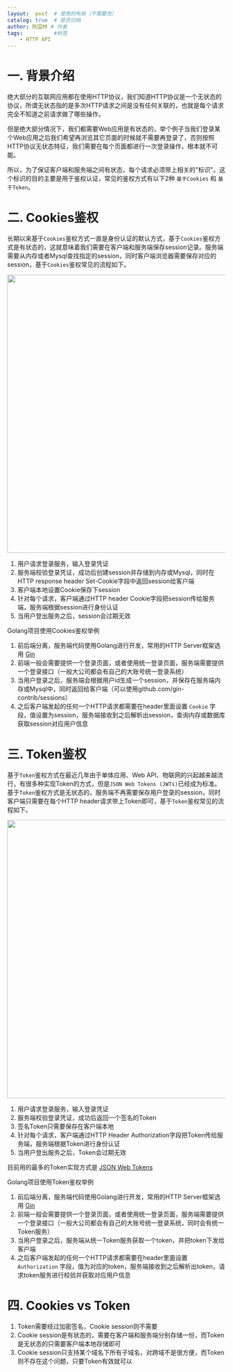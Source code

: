 ```yaml
---
layout:  post  # 使用的布局（不需要改）
catalog: true  # 是否归档
author: 陈国林 # 作者
tags:          #标签
    - HTTP API
---
```


# 一. 背景介绍
绝大部分的互联网应用都在使用HTTP协议，我们知道HTTP协议是一个无状态的协议，所谓无状态指的是多次HTTP请求之间是没有任何关联的，也就是每个请求完全不知道之前请求做了哪些操作。

但是绝大部分情况下，我们都需要Web应用是有状态的，举个例子当我们登录某个Web应用之后我们希望再浏览其它页面的时候就不需要再登录了，否则按照HTTP协议无状态特征，我们需要在每个页面都进行一次登录操作，根本就不可能。

所以，为了保证客户端和服务端之间有状态，每个请求必须带上相关的"标识"。这个标识的目的主要是用于鉴权认证，常见的鉴权方式有以下2种 `基于Cookies` 和 `基于Token`。

# 二. Cookies鉴权
长期以来基于`Cookies`鉴权方式一直是身份认证的默认方式，基于`Cookies`鉴权方式是有状态的，这就意味着我们需要在客户端和服务端保存session记录。服务端需要从内存或者Mysql查找指定的session，同时客户端浏览器需要保存对应的session，基于`Cookies`鉴权常见的流程如下。

<img src="https://github.com/chenguolin/chenguolin.github.io/blob/master/data/image/http-api-cookie-auth.png?raw=true" width="640" />

1. 用户请求登录服务，输入登录凭证
2. 服务端校验登录凭证，成功后创建session并存储到内存或Mysql，同时在HTTP response header Set-Cookie字段中返回session给客户端
3. 客户端本地设置Cookie保存下session
4. 针对每个请求，客户端通过HTTP header Cookie字段把session传给服务端，服务端根据session进行身份认证
5. 当用户登出服务之后，session会过期无效

Golang项目使用Cookies鉴权举例
1. 前后端分离，服务端代码使用Golang进行开发，常用的HTTP Server框架选用 [Gin](https://github.com/gin-gonic/gin)
2. 前端一般会需要提供一个登录页面，或者使用统一登录页面，服务端需要提供一个登录接口（一般大公司都会有自己的大账号统一登录系统）
3. 当用户登录之后，服务端会根据用户id生成一个session，并保存在服务端内存或Mysql中，同时返回给客户端（可以使用github.com/gin-contrib/sessions）
4. 之后客户端发起的任何一个HTTP请求都需要在header里面设置 `Cookie` 字段，值设置为session，服务端接收到之后解析出session，查询内存或数据库获取session对应用户信息

# 三. Token鉴权
基于`Token`鉴权方式在最近几年由于单体应用、Web API、物联网的兴起越来越流行，有很多种实现Token的方式，但是`JSON Web Tokens (JWTs)`已经成为标准。基于`Token`鉴权方式是无状态的，服务端不再需要保存用户登录的session，同时客户端只需要在每个HTTP header请求带上Token即可，基于`Token`鉴权常见的流程如下。

<img src="https://github.com/chenguolin/chenguolin.github.io/blob/master/data/image/http-api-token-auth.png?raw=true" width="640" />

1. 用户请求登录服务，输入登录凭证
2. 服务端校验登录凭证，成功后返回一个签名的Token
3. 签名Token只需要保存在客户端本地
4. 针对每个请求，客户端通过HTTP Header Authorization字段把Token传给服务端，服务端根据Token进行身份认证
5. 当用户登出服务之后，Token会过期无效

目前用的最多的Token实现方式是 [JSON Web Tokens](https://jwt.io/introduction/)

Golang项目使用Token鉴权举例
1. 前后端分离，服务端代码使用Golang进行开发，常用的HTTP Server框架选用 [Gin](https://github.com/gin-gonic/gin)
2. 前端一般会需要提供一个登录页面，或者使用统一登录页面，服务端需要提供一个登录接口（一般大公司都会有自己的大账号统一登录系统，同时会有统一Token服务）
3. 当用户登录之后，服务端从统一Token服务获取一个token，并把token下发给客户端
4. 之后客户端发起的任何一个HTTP请求都需要在header里面设置 `Authorization` 字段，值为对应的token，服务端接收到之后解析出token，请求token服务进行校验并获取对应用户信息

# 四. Cookies vs Token
1. Token需要经过加密签名，Cookie session则不需要
2. Cookie session是有状态的，需要在客户端和服务端分别存储一份，而Token是无状态的只需要客户端本地存储即可
3. Cookie session只支持某个域名下所有子域名，对跨域不是很方便，而Token则不存在这个问题，只要Token有效就可以


